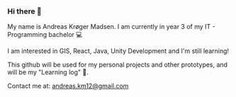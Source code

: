 ### Hi there 👋

My name is Andreas Krøger Madsen. I am currently in year 3 of my IT - Programming bachelor 💻 

I am interested in GIS, React, Java, Unity Development and I'm still learning!

This github will be used for my personal projects and other prototypes, and will be my "Learning log" 📕.

Contact me at: andreas.km12@gmail.com

<!--
**andreaskm/andreaskm** is a ✨ _special_ ✨ repository because its `README.md` (this file) appears on your GitHub profile.

Here are some ideas to get you started:

- 🔭 I’m currently working on ...
- 🌱 I’m currently learning ...
- 👯 I’m looking to collaborate on ...
- 🤔 I’m looking for help with ...
- 💬 Ask me about ...
- 📫 How to reach me: ...
- 😄 Pronouns: ...
- ⚡ Fun fact: ...
-->
